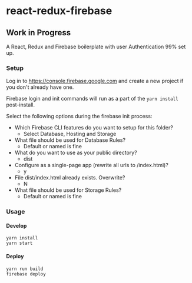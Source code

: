 # react-redux-firebase
## Work in Progress
A React, Redux and Firebase boilerplate with user Authentication 99% set up.

### Setup
Log in to https://console.firebase.google.com and create a new project if you don't already have one.

Firebase login and init commands will run as a part of the `yarn install` post-install.

Select the following options during the firebase init process:
* Which Firebase CLI features do you want to setup for this folder?
	* Select Database, Hosting and Storage
* What file should be used for Database Rules?
	* Default or named is fine
* What do you want to use as your public directory?
	* dist
* Configure as a single-page app (rewrite all urls to /index.html)?
	* y
* File dist/index.html already exists. Overwrite?
	* N
* What file should be used for Storage Rules?
	* Default or named is fine

### Usage
#### Develop
````
yarn install
yarn start
````

#### Deploy
````
yarn run build
firebase deploy
````
